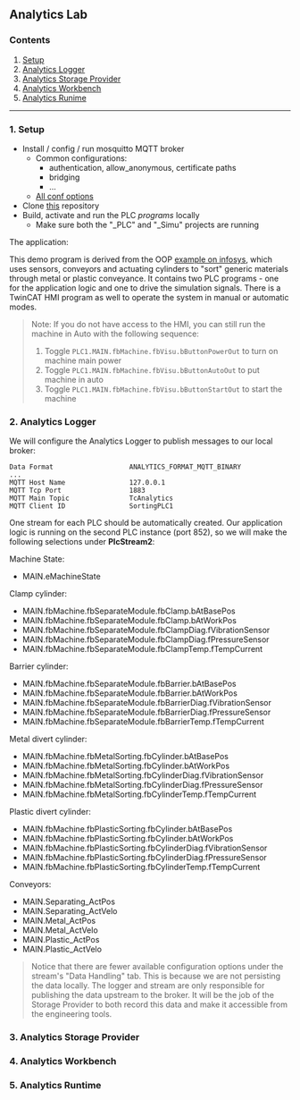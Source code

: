 ## Analytics Lab

### Contents
1. [Setup](#setup)
2. [Analytics Logger](#logger)
3. [Analytics Storage Provider](#storage_provider)
4. [Analytics Workbench](#workbench)
5. [Analytics Runime](#runtime)

---

<a id="setup"></a>

### 1. Setup

- Install / config / run mosquitto MQTT broker
    - Common configurations:
        - authentication, allow_anonymous, certificate paths
        - bridging
        - ...
    - [All conf options](https://mosquitto.org/man/mosquitto-conf-5.html)
- Clone [this](https://github.com/bstiffler582/NEM_2024_Analytics) repository
- Build, activate and run the PLC *programs* locally
    - Make sure both the "_PLC" and "_Simu" projects are running

The application:

This demo program is derived from the OOP [example on infosys](https://infosys.beckhoff.com/english.php?content=../content/1033/tc3_plc_intro/100978955.html&id=7649550070152933723), which uses sensors, conveyors and actuating cylinders to "sort" generic materials through metal or plastic conveyance. It contains two PLC programs - one for the application logic and one to drive the simulation signals. There is a TwinCAT HMI program as well to operate the system in manual or automatic modes.

> Note: If you do not have access to the HMI, you can still run the machine in Auto with the following sequence:
>1. Toggle `PLC1.MAIN.fbMachine.fbVisu.bButtonPowerOut` to turn on machine main power
>2. Toggle `PLC1.MAIN.fbMachine.fbVisu.bButtonAutoOut` to put machine in auto
>3. Toggle `PLC1.MAIN.fbMachine.fbVisu.bButtonStartOut` to start the machine

<a id="logger"></a>

### 2. Analytics Logger

We will configure the Analytics Logger to publish messages to our local broker:
```
Data Format                   ANALYTICS_FORMAT_MQTT_BINARY
...
MQTT Host Name                127.0.0.1
MQTT Tcp Port                 1883
MQTT Main Topic               TcAnalytics
MQTT Client ID                SortingPLC1
```

One stream for each PLC should be automatically created. Our application logic is running on the second PLC instance (port 852), so we will make the following selections under **PlcStream2**:

Machine State:
- MAIN.eMachineState

Clamp cylinder:
- MAIN.fbMachine.fbSeparateModule.fbClamp.bAtBasePos
- MAIN.fbMachine.fbSeparateModule.fbClamp.bAtWorkPos
- MAIN.fbMachine.fbSeparateModule.fbClampDiag.fVibrationSensor
- MAIN.fbMachine.fbSeparateModule.fbClampDiag.fPressureSensor
- MAIN.fbMachine.fbSeparateModule.fbClampTemp.fTempCurrent

Barrier cylinder:
- MAIN.fbMachine.fbSeparateModule.fbBarrier.bAtBasePos
- MAIN.fbMachine.fbSeparateModule.fbBarrier.bAtWorkPos
- MAIN.fbMachine.fbSeparateModule.fbBarrierDiag.fVibrationSensor
- MAIN.fbMachine.fbSeparateModule.fbBarrierDiag.fPressureSensor
- MAIN.fbMachine.fbSeparateModule.fbBarrierTemp.fTempCurrent

Metal divert cylinder:
- MAIN.fbMachine.fbMetalSorting.fbCylinder.bAtBasePos
- MAIN.fbMachine.fbMetalSorting.fbCylinder.bAtWorkPos
- MAIN.fbMachine.fbMetalSorting.fbCylinderDiag.fVibrationSensor
- MAIN.fbMachine.fbMetalSorting.fbCylinderDiag.fPressureSensor
- MAIN.fbMachine.fbMetalSorting.fbCylinderTemp.fTempCurrent

Plastic divert cylinder:
- MAIN.fbMachine.fbPlasticSorting.fbCylinder.bAtBasePos
- MAIN.fbMachine.fbPlasticSorting.fbCylinder.bAtWorkPos
- MAIN.fbMachine.fbPlasticSorting.fbCylinderDiag.fVibrationSensor
- MAIN.fbMachine.fbPlasticSorting.fbCylinderDiag.fPressureSensor
- MAIN.fbMachine.fbPlasticSorting.fbCylinderTemp.fTempCurrent

Conveyors:
- MAIN.Separating_ActPos
- MAIN.Separating_ActVelo
- MAIN.Metal_ActPos
- MAIN.Metal_ActVelo
- MAIN.Plastic_ActPos
- MAIN.Plastic_ActVelo

> Notice that there are fewer available configuration options under the stream's "Data Handling" tab. This is because we are not persisting the data locally. The logger and stream are only responsible for publishing the data upstream to the broker. It will be the job of the Storage Provider to both record this data and make it accessible from the engineering tools.

<a id="storage_provider"></a>

### 3. Analytics Storage Provider

<a id="workbench"></a>

### 4. Analytics Workbench

<a id="runtime"></a>

### 5. Analytics Runtime